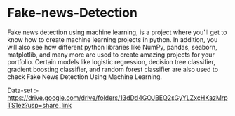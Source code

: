 # Fake-news-Detection

Fake news detection using machine learning, is a project where you'll get to know how to create machine learning projects in python. In addition, you will also see how different python libraries like NumPy, pandas, seaborn, matplotlib, and many more are used to create amazing projects for your portfolio. 
Certain models like logistic regression, decision tree classifier, gradient boosting classifier, and random forest classifier are also used to check Fake News Detection Using Machine Learning.

Data-set :- https://drive.google.com/drive/folders/13dDd4GOJBEQ2sGyYLZxcHKazMrpTS1ez?usp=share_link
